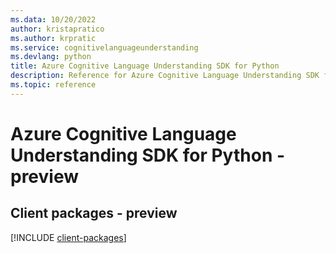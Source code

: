 ```yaml
---
ms.data: 10/20/2022
author: kristapratico
ms.author: krpratic
ms.service: cognitivelanguageunderstanding
ms.devlang: python
title: Azure Cognitive Language Understanding SDK for Python
description: Reference for Azure Cognitive Language Understanding SDK for Python
ms.topic: reference
---
```

# Azure Cognitive Language Understanding SDK for Python - preview

## Client packages - preview
[!INCLUDE [client-packages](cognitive-language-understanding-client-index.md)]